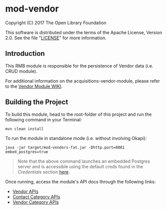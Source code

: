 # mod-vendor

Copyright (C) 2017 The Open Library Foundation

This software is distributed under the terms of the Apache License, Version 2.0. See the file "[LICENSE](LICENSE)" for more information.

## Introduction

This RMB module is responsible for the persistence of Vendor data (i.e. CRUD module).

For additional information on the acquisitions-vendor-module, please refer to the [Vendor Module WIKI](https://wiki.folio.org/display/RM/Acquisitions+Vendor+Module).


## Building the Project

To build this module, head to the root-folder of this project and run the following command in your Terminal:

```
mvn clean install
```

To run the module in standalone mode (i.e. without involving Okapi):
```
java -jar target/mod-vendors-fat.jar -Dhttp.port=8081 embed_postgres=true
```

>Note that the above command launches an embedded Postgres server and is accessible using the default creds found in the *Credentials* section [here](https://github.com/folio-org/raml-module-builder).


Once running, access the module's API docs through the following links: 
* [Vendor APIs](http://localhost:8081/apidocs/index.html?raml=raml/vendor.raml)
* [Contact Category APIs](http://localhost:8081/apidocs/index.html?raml=raml/contact_category.raml)
* [Vendor Category APIs](http://localhost:8081/apidocs/index.html?raml=raml/vendor_category.raml)
